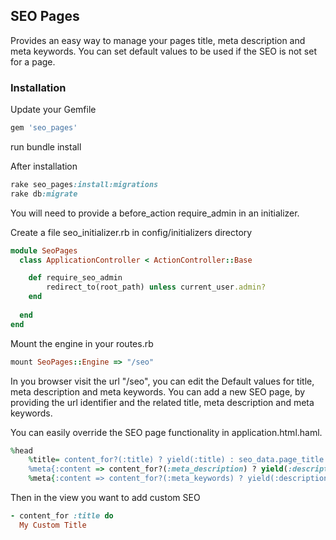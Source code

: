 ## SEO Pages

Provides an easy way to manage your pages title, meta description and meta keywords.
You can set default values to be used if the SEO is not set for a page.


### Installation

Update your Gemfile

```ruby
gem 'seo_pages'  
```

run bundle install

After installation

```ruby
rake seo_pages:install:migrations
rake db:migrate
```

You will need to provide a before_action require_admin in an initializer.

Create a file seo_initializer.rb in config/initializers directory

```ruby
module SeoPages
  class ApplicationController < ActionController::Base

    def require_seo_admin
        redirect_to(root_path) unless current_user.admin?
    end
    
  end
end  
```

Mount the engine in your routes.rb

```ruby
mount SeoPages::Engine => "/seo"
```

In you browser visit the url "/seo", you can edit the Default values for title, meta description and meta keywords.
You can add a new SEO page, by providing the url identifier and the related title, meta description and meta keywords.

You can easily override the SEO page functionality in application.html.haml.

```ruby
%head
    %title= content_for?(:title) ? yield(:title) : seo_data.page_title
    %meta{:content => content_for?(:meta_description) ? yield(:description) : "#{seo_data.meta_description}", :name => "description"}
    %meta{:content => content_for?(:meta_keywords) ? yield(:description) : "#{seo_data.meta_keywords}", :name => "keywords"}
``` 

Then in the view you want to add custom SEO 
```ruby
- content_for :title do
  My Custom Title
```


